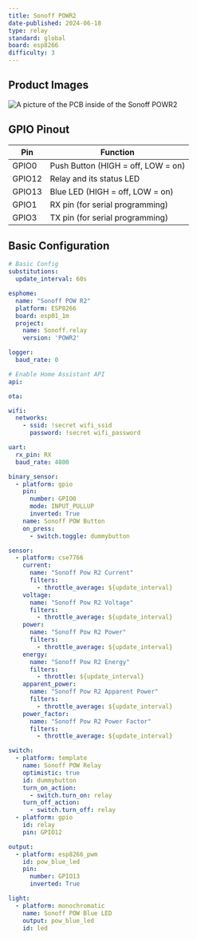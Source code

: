 ```yaml
---
title: Sonoff POWR2
date-published: 2024-06-18
type: relay
standard: global
board: esp8266
difficulty: 3
---
```


## Product Images

![A picture of the PCB inside of the Sonoff POWR2](/inside.jpg "inside")

## GPIO Pinout

| Pin    | Function                           |
| ------ | ---------------------------------- |
| GPIO0  | Push Button (HIGH = off, LOW = on) |
| GPIO12 | Relay and its status LED           |
| GPIO13 | Blue LED (HIGH = off, LOW = on)    |
| GPIO1  | RX pin (for serial programming)    |
| GPIO3  | TX pin (for serial programming)    |

## Basic Configuration

```yaml
# Basic Config
substitutions:
  update_interval: 60s

esphome:
  name: "Sonoff POW R2"
  platform: ESP8266
  board: esp01_1m
  project:
    name: Sonoff.relay
    version: 'POWR2'

logger:
  baud_rate: 0

# Enable Home Assistant API
api:

ota:

wifi:
  networks:
    - ssid: !secret wifi_ssid
      password: !secret wifi_password

uart:
  rx_pin: RX
  baud_rate: 4800

binary_sensor:
  - platform: gpio
    pin:
      number: GPIO0
      mode: INPUT_PULLUP
      inverted: True
    name: Sonoff POW Button
    on_press:
      - switch.toggle: dummybutton

sensor:
  - platform: cse7766
    current:
      name: "Sonoff Pow R2 Current"
      filters:
        - throttle_average: ${update_interval}
    voltage:
      name: "Sonoff Pow R2 Voltage"
      filters:
        - throttle_average: ${update_interval}
    power:
      name: "Sonoff Pow R2 Power"
      filters:
        - throttle_average: ${update_interval}
    energy:
      name: "Sonoff Pow R2 Energy"
      filters:
        - throttle: ${update_interval}
    apparent_power:
      name: "Sonoff Pow R2 Apparent Power"
      filters:
        - throttle_average: ${update_interval}
    power_factor:
      name: "Sonoff Pow R2 Power Factor"
      filters:
        - throttle_average: ${update_interval}

switch:
  - platform: template
    name: Sonoff POW Relay
    optimistic: true
    id: dummybutton
    turn_on_action:
      - switch.turn_on: relay
    turn_off_action:
      - switch.turn_off: relay
  - platform: gpio
    id: relay
    pin: GPIO12

output:
  - platform: esp8266_pwm
    id: pow_blue_led
    pin:
      number: GPIO13
      inverted: True

light:
  - platform: monochromatic
    name: Sonoff POW Blue LED
    output: pow_blue_led
    id: led
```
